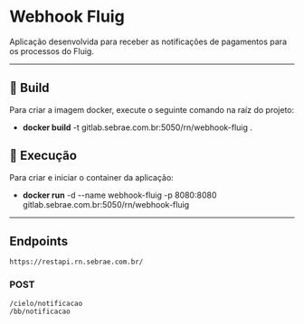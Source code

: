 # Webhook Fluig

Aplicação desenvolvida para receber as notificações de pagamentos para os processos do Fluig.

---

## 🔨 Build
Para criar a imagem docker, execute o seguinte comando na raíz do projeto:

- **docker build** -t gitlab.sebrae.com.br:5050/rn/webhook-fluig .

## 🚀 Execução
Para criar e iniciar o container da aplicação:
- **docker run** -d --name webhook-fluig -p 8080:8080 gitlab.sebrae.com.br:5050/rn/webhook-fluig
---

## Endpoints
`https://restapi.rn.sebrae.com.br/`
### POST
`/cielo/notificacao` <br/>
`/bb/notificacao` <br/>